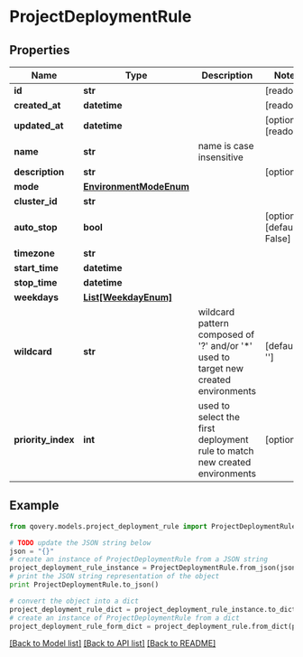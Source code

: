 # ProjectDeploymentRule


## Properties
Name | Type | Description | Notes
------------ | ------------- | ------------- | -------------
**id** | **str** |  | [readonly] 
**created_at** | **datetime** |  | [readonly] 
**updated_at** | **datetime** |  | [optional] [readonly] 
**name** | **str** | name is case insensitive | 
**description** | **str** |  | [optional] 
**mode** | [**EnvironmentModeEnum**](EnvironmentModeEnum.md) |  | 
**cluster_id** | **str** |  | 
**auto_stop** | **bool** |  | [optional] [default to False]
**timezone** | **str** |  | 
**start_time** | **datetime** |  | 
**stop_time** | **datetime** |  | 
**weekdays** | [**List[WeekdayEnum]**](WeekdayEnum.md) |  | 
**wildcard** | **str** | wildcard pattern composed of &#39;?&#39; and/or &#39;*&#39; used to target new created environments | [default to '']
**priority_index** | **int** | used to select the first deployment rule to match new created environments | [optional] 

## Example

```python
from qovery.models.project_deployment_rule import ProjectDeploymentRule

# TODO update the JSON string below
json = "{}"
# create an instance of ProjectDeploymentRule from a JSON string
project_deployment_rule_instance = ProjectDeploymentRule.from_json(json)
# print the JSON string representation of the object
print ProjectDeploymentRule.to_json()

# convert the object into a dict
project_deployment_rule_dict = project_deployment_rule_instance.to_dict()
# create an instance of ProjectDeploymentRule from a dict
project_deployment_rule_form_dict = project_deployment_rule.from_dict(project_deployment_rule_dict)
```
[[Back to Model list]](../README.md#documentation-for-models) [[Back to API list]](../README.md#documentation-for-api-endpoints) [[Back to README]](../README.md)


